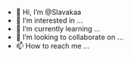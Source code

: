 - 👋 Hi, I’m @Slavakaa
- 👀 I’m interested in ...
- 🌱 I’m currently learning ...
- 💞️ I’m looking to collaborate on ...
- 📫 How to reach me ...

<!---
Slavakaa/Slavakaa is a ✨ special ✨ repository because its `README.md` (this file) appears on your GitHub profile.
You can click the Preview link to take a look at your changes.
--->
